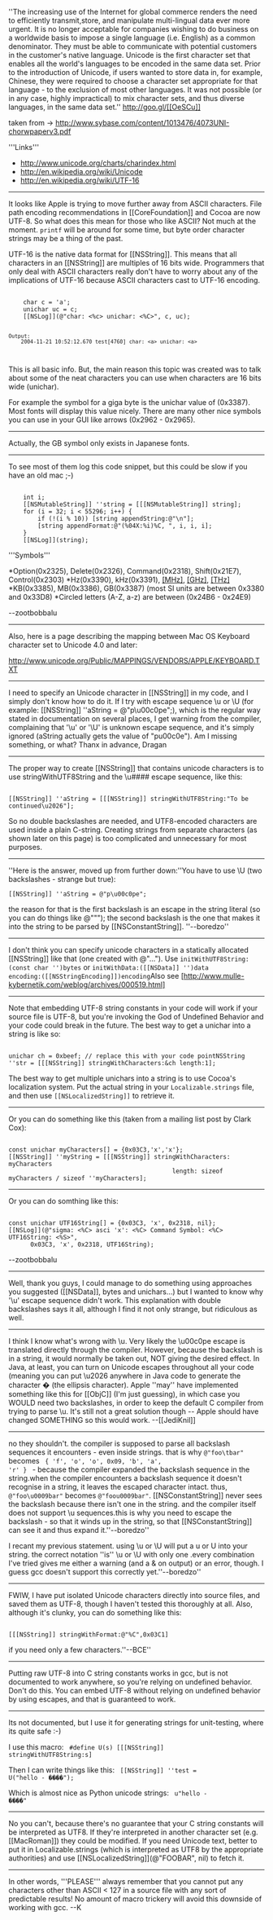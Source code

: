 ''The increasing use of the Internet for global commerce renders the need to efficiently transmit,store, and manipulate multi-lingual data ever more urgent. It is no longer acceptable for companies wishing to do business on a worldwide basis to impose a single language (i.e. English) as a common denominator. They must be able to communicate with potential customers in the customer's native language. Unicode is the first character set that enables all the world's languages to be encoded in the same data set. Prior to the introduction of Unicode, if users wanted to store data in, for example, Chinese, they were required to choose a character set appropriate for that language - to the exclusion of most other languages. It was not possible (or in any case, highly impractical) to mix character sets, and thus diverse languages, in the same data set.'' http://goo.gl/[[OeSCu]]

taken from -> http://www.sybase.com/content/1013476/4073UNI-chorwpaperv3.pdf

'''Links'''

* http://www.unicode.org/charts/charindex.html
* http://en.wikipedia.org/wiki/Unicode 
* http://en.wikipedia.org/wiki/UTF-16


----

It looks like Apple is trying to move further away from ASCII characters. File path encoding recommendations in [[CoreFoundation]] and Cocoa are now UTF-8. So what does this mean for those who like ASCII? Not much at the moment. <code>printf</code> will be around for some time, but byte order character strings may be a thing of the past. 

UTF-16 is the native data format for [[NSString]]. This means that all characters in an [[NSString]] are multiples of 16 bits wide. Programmers that only deal with ASCII characters really don't have to worry about any of the implications of UTF-16 because ASCII characters cast to UTF-16 encoding. 

<code>
    char c = 'a';
    unichar uc = c;
    [[NSLog]](@"char: <%c> unichar: <%C>", c, uc);

    Output:
        2004-11-21 10:52:12.670 test[4760] char: <a> unichar: <a>
</code>

This is all basic info. But, the main reason this topic was created was to talk about some of the neat characters you can use when characters are 16 bits wide (unichar).

For example the symbol for a giga byte is the unichar value of (0x3387). Most fonts will display this value nicely. There are many other nice symbols you can use in your GUI like arrows (0x2962 - 0x2965).

----
Actually, the GB symbol only exists in Japanese fonts.

----
To see most of them log this code snippet, but this could be slow if you have an old mac ;-)

<code>
	int i;
	[[NSMutableString]] ''string = [[[NSMutableString]] string];
	for (i = 32; i < 55296; i++) {
		if (!(i % 10)) [string appendString:@"\n"];
		[string appendFormat:@"(%04X:%i)%C, ", i, i, i];
	}
	[[NSLog]](string);
</code>

'''Symbols'''

*Option(0x2325), Delete(0x2326), Command(0x2318), Shift(0x21E7), Control(0x2303)
*Hz(0x3390), kHz(0x3391), [[MHz]](0x3392), [[GHz]](0x3393), [[THz]](0x3394)
*KB(0x3385), MB(0x3386), GB(0x3387) (most SI units are between 0x3380 and 0x33D8)
*Circled letters (A-Z, a-z) are between (0x24B6 - 0x24E9)


--zootbobbalu

----

Also, here is a page describing the mapping between Mac OS Keyboard character set to Unicode 4.0 and later:

http://www.unicode.org/Public/MAPPINGS/VENDORS/APPLE/KEYBOARD.TXT

----

 I need to specify an Unicode character in [[NSString]] in my code, and I simply don't know how to do it. If I try with escape sequence \u or \U (for example: [[NSString]] ''aString = @"p\u00c0pe";), which is the regular way stated in documentation on several places, I get warning from the compiler, complaining that '\u' or '\U' is unknown escape sequence, and it's simply ignored (aString actually gets the value of "pu00c0e"). Am I missing something, or what? Thanx in advance, Dragan 

----

The proper way to create [[NSString]] that contains unicode characters is to use stringWithUTF8String and the \u#### escape sequence, like this: 

<code>
[[NSString]] ''aString = [[[NSString]] stringWithUTF8String:"To be continued\u2026"];
</code>

So no double backslashes are needed, and UTF8-encoded characters are used inside a plain C-string. Creating strings from separate characters (as shown later on this page) is too complicated and unnecessary for most purposes.

----
''Here is the answer, moved up from further down:''You have to use \\U (two backslashes - strange but true):

<code>[[NSString]] ''aString = @"p\\u00c0pe";</code>

the reason for that is the first backslash is an escape in the string literal (so you can do things like @"\""); the second backslash is the one that makes it into the string to be parsed by [[NSConstantString]]. ''--boredzo''

----
I don't think you can specify unicode characters in a statically allocated [[NSString]] like that (one created with @"..."). Use <code>initWithUTF8String:(const char '')bytes</code> or <code>initWithData:([[NSData]] '')data encoding:([[NSStringEncoding]])encoding</code>Also see [http://www.mulle-kybernetik.com/weblog/archives/000519.html]

----
Note that embedding UTF-8 string constants in your code will work if your source file is UTF-8, but you're invoking the God of Undefined Behavior and your code could break in the future. The best way to get a unichar into a string is like so:

<code>
unichar ch = 0xbeef; // replace this with your code pointNSString
''str = [[[NSString]] stringWithCharacters:&ch length:1];
</code>

The best way to get multiple unichars into a string is to use Cocoa's localization system. Put the actual string in your <code>Localizable.strings</code> file, and then use <code>[[NSLocalizedString]]</code> to retrieve it.

----
Or you can do something like this (taken from a mailing list post by Clark Cox):

<code>
const unichar myCharacters[] = {0x03C3,'x','x'};
[[NSString]] ''myString = [[[NSString]] stringWithCharacters: myCharacters
                                             length: sizeof myCharacters / sizeof ''myCharacters];
</code>

----
Or you can do somthing like this:

<code>
const unichar UTF16String[] = {0x03C3, 'x', 0x2318, nil};
[[NSLog]](@"sigma: <%C> asci 'x': <%C> Command Symbol: <%C> UTF16String: <%S>",
      0x03C3, 'x', 0x2318, UTF16String);
</code>

--zootbobbalu

----
Well, thank you guys, I could manage to do something using approaches you suggested ([[NSData]], bytes and unichars...) but I wanted to know why '\u' escape sequence didn't work. This explanation with double backslashes says it all, although I find it not only strange, but ridiculous as well.

----

I think I know what's wrong with \u. Very likely the \u00c0pe escape is translated directly through the compiler. However, because the backslash is in a string, it would normally be taken out, NOT giving the desired effect. In Java, at least, you can turn on Unicode escapes throughout all your code (meaning you can put \u2026 anywhere in Java code to generate the character � (the ellipsis character). Apple ''may'' have implemented something like this for [[ObjC]] (I'm just guessing), in which case you WOULD need two backslashes, in order to keep the default C compiler from trying to parse \u. It's still not a great solution though -- Apple should have changed SOMETHING so this would work. --[[JediKnil]]

----

no they shouldn't. the compiler is supposed to parse all backslash sequences it encounters - even inside strings. that is why <code>@"foo\tbar"</code> becomes <code> { 'f', 'o', 'o', 0x09, 'b', 'a', 'r' } </code> - because the compiler expanded the backslash sequence in the string.when the compiler encounters a backslash sequence it doesn't recognise in a string, it leaves the escaped character intact. thus, <code>@"foo\u0009bar"</code> becomes <code>@"foou0009bar"</code>. [[NSConstantString]] never sees the backslash because there isn't one in the string. and the compiler itself does not support \u sequences.this is why you need to escape the backslash - so that it winds up in the string, so that [[NSConstantString]] can see it and thus expand it.''--boredzo''

I recant my previous statement. using \\u or \\U will put a u or U into your string. the correct notation ''is'' \u or \U with only one \.every combination I've tried gives me either a warning (and a & on output) or an error, though. I guess gcc doesn't support this correctly yet.''--boredzo''

----
FWIW, I have put isolated Unicode characters directly into source files, and saved them as UTF-8, though I haven't tested this thoroughly at all.  Also, although it's clunky, you can do something like this:

<code>
[[[NSString]] stringWithFormat:@"%C",0x03C1]
</code>

 if you need only a few characters.''--BCE''

----

Putting raw UTF-8 into C string constants works in gcc, but is not documented to work anywhere, so you're relying on undefined behavior. Don't do this. You can embed UTF-8 without relying on undefined behavior by using escapes, and that is guaranteed to work.

----
Its not documented, but I use it for generating strings for unit-testing, where its quite safe :-)

I use this macro:
<code>
#define U(s) [[[NSString]] stringWithUTF8String:s]
</code>

Then I can write things like this:
<code>
[[NSString]] ''test = U("hello - ����");
</code>

Which is almost nice as Python unicode strings:
<code>
u"hello - ����"
</code>

----

No you can't, because there's no guarantee that your C string constants will be interpreted as UTF8. If they're interpreted in another character set (e.g. [[MacRoman]]) they could be modified. If you need Unicode text, better to put it in Localizable.strings (which is interpreted as UTF8 by the appropriate authorities) and use [[NSLocalizedString]](@"FOOBAR", nil) to fetch it.

----

In other words, '''PLEASE''' always remember that you cannot put any characters other than ASCII < 127 in a source file with any sort of predictable results! No amount of macro trickery will avoid this downside of working with gcc.  --K